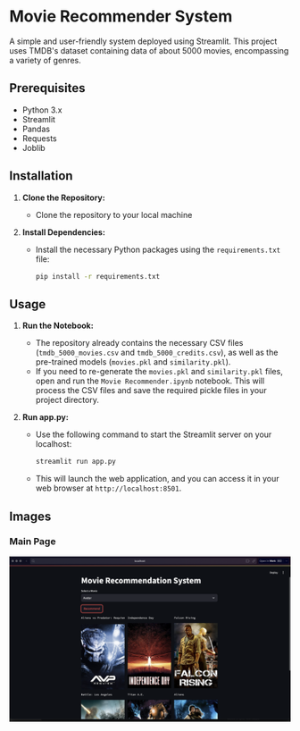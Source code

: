 # Movie Recommender System

A simple and user-friendly system deployed using Streamlit. This project uses TMDB's dataset containing data of about 5000 movies, encompassing a variety of genres.

## Prerequisites

- Python 3.x
- Streamlit
- Pandas
- Requests
- Joblib

## Installation

1. **Clone the Repository:**
   - Clone the repository to your local machine 
    

2. **Install Dependencies:**
   - Install the necessary Python packages using the `requirements.txt` file:
     ```bash
     pip install -r requirements.txt
     ```

## Usage

1. **Run the Notebook:**
   - The repository already contains the necessary CSV files (`tmdb_5000_movies.csv` and `tmdb_5000_credits.csv`), as well as the pre-trained models (`movies.pkl` and `similarity.pkl`). 
   - If you need to re-generate the `movies.pkl` and `similarity.pkl` files, open and run the `Movie Recommender.ipynb` notebook. This will process the CSV files and save the required pickle files in your project directory.

2. **Run app.py:**
   - Use the following command to start the Streamlit server on your localhost:
     ```bash
     streamlit run app.py
     ```
   - This will launch the web application, and you can access it in your web browser at `http://localhost:8501`.

## Images

### Main Page
![Main Page Screenshot](images/screenshot1.png)

